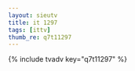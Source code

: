 ```yaml
--- 
layout: sieutv
title: it 1297
tags: [ittv]
thumb_re: q7t11297
---
```

{% include tvadv key="q7t11297" %} 
